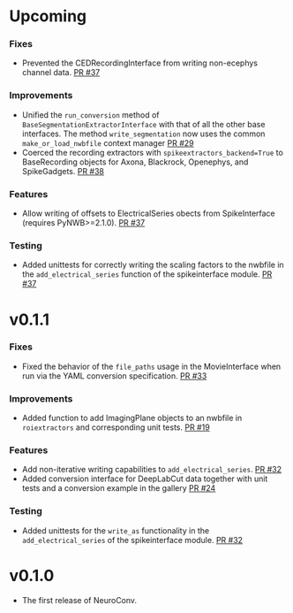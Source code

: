 # Upcoming

### Fixes
* Prevented the CEDRecordingInterface from writing non-ecephys channel data. [PR #37](https://github.com/catalystneuro/neuroconv/pull/37)

### Improvements
* Unified the `run_conversion` method of `BaseSegmentationExtractorInterface` with that of all the other base interfaces. The method `write_segmentation` now uses the common `make_or_load_nwbfile` context manager [PR #29](https://github.com/catalystneuro/neuroconv/pull/29)
* Coerced the recording extractors with `spikeextractors_backend=True` to BaseRecording objects for Axona, Blackrock, Openephys, and SpikeGadgets. [PR #38](https://github.com/catalystneuro/neuroconv/pull/38)

### Features
* Allow writing of offsets to ElectricalSeries obects from SpikeInterface (requires PyNWB>=2.1.0). [PR #37](https://github.com/catalystneuro/neuroconv/pull/37)

### Testing
* Added unittests for correctly writing the scaling factors to the nwbfile in the `add_electrical_series` function of the spikeinterface module. [PR #37](https://github.com/catalystneuro/neuroconv/pull/37)

# v0.1.1
### Fixes
* Fixed the behavior of the `file_paths` usage in the MovieInterface when run via the YAML conversion specification. [PR #33](https://github.com/catalystneuro/neuroconv/pull/33)

### Improvements
* Added function to add ImagingPlane objects to an nwbfile in `roiextractors` and corresponding unit tests. [PR #19](https://github.com/catalystneuro/neuroconv/pull/19)

### Features
* Add non-iterative writing capabilities to `add_electrical_series`. [PR #32](https://github.com/catalystneuro/neuroconv/pull/32)
* Added conversion interface for DeepLabCut data together with unit tests and a conversion example in the gallery [PR #24](https://github.com/catalystneuro/neuroconv/pull/24)
### Testing
* Added unittests for the `write_as` functionality in the `add_electrical_series` of the spikeinterface module. [PR #32](https://github.com/catalystneuro/neuroconv/pull/32)


# v0.1.0

* The first release of NeuroConv.
